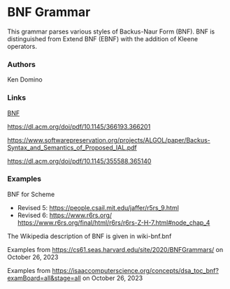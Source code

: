 # BNF Grammar

This grammar parses various styles of Backus-Naur Form (BNF). BNF is distinguished from
Extend BNF (EBNF) with the addition of Kleene operators.

### Authors

Ken Domino

### Links

[BNF](http://en.wikipedia.org/wiki/Backus%E2%80%93Naur_Form)

https://dl.acm.org/doi/pdf/10.1145/366193.366201

https://www.softwarepreservation.org/projects/ALGOL/paper/Backus-Syntax_and_Semantics_of_Proposed_IAL.pdf

https://dl.acm.org/doi/pdf/10.1145/355588.365140

### Examples

BNF for Scheme
* Revised 5: https://people.csail.mit.edu/jaffer/r5rs_9.html
* Revised 6: https://www.r6rs.org/ https://www.r6rs.org/final/html/r6rs/r6rs-Z-H-7.html#node_chap_4

The Wikipedia description of BNF is given in wiki-bnf.bnf

Examples from https://cs61.seas.harvard.edu/site/2020/BNFGrammars/
on October 26, 2023

Examples from https://isaaccomputerscience.org/concepts/dsa_toc_bnf?examBoard=all&stage=all
on October 26, 2023